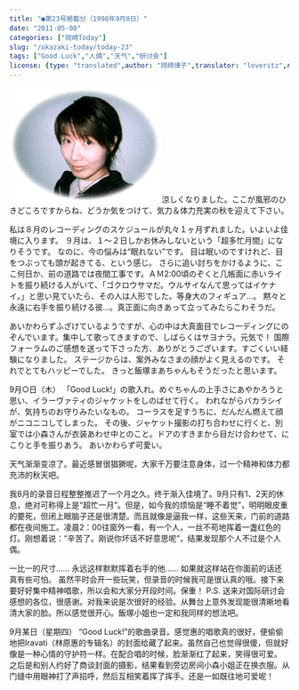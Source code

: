 ```yaml
---
title: "●第23号掲載分（1998年9月8日）"
date: "2011-05-08"
categories: ["岡崎Today"]
slug: "/okazaki-today/today-23"
tags: ["Good Luck","人偶","天气","研讨会"]
license: {type: "translated",author: "岡崎律子",translator: "loveritz",reproduced-url: "http://www.ne.jp/asahi/okazaki/book/today/today23.html",reproduced-website: "岡崎律子Book"}
---
```


[![today20](./images/today20.jpg)](./images/today20.jpg)涼しくなりました。ここが風邪のひきどころですからね、どうか気をつけて、気力＆体力充実の秋を迎えて下さい。  
  
私は８月のレコーディングのスケジュールが丸々１ヶ月ずれました。いよいよ佳境に入ります。 ９月は、１～２日しかお休みしないという「超多忙月間」になりそうです。 なのに、今の悩みは“眠れない”です。 目は眠いのですけれど、目をつぶっても頭が起きてる、という感じ。 さらに追い討ちをかけるように、ここ何日か、前の道路では夜間工事です。ＡＭ2:00頃のぞくと几帳面に赤いライトを振り続ける人がいて、「ゴクロウサマだ。ウルサイなんて思ってはイケナイ。」と思い見ていたら、その人は人形でした。等身大のフィギュア…。 黙々と永遠に右手を振り続ける彼…。真正面に向きあって立ってみたらこわそうだ。  
  
あいかわらずふざけているようですが、心の中は大真面目でレコーディングにのぞんでいます。集中して歌ってきますので、しばらくはサヨナラ。元気で！ 国際フォーラムのご感想を送って下さった方、ありがとうございます。すごくいい経験になりました。 ステージからは、案外みなさまの顔がよく見えるのです。 それでとてもハッピーでした。 きっと飯塚まあちゃんもそうだったと思います。  
  
9月○日（木） 「Good Luck!」の歌入れ。めぐちゃんの上手さにあやかろうと思い、イラーヴァティのジャケットをしのばせて行く。 われながらバカラシイが、気持ちのお守りみたいなもの。 コーラスを足すうちに、だんだん燃えて顔がニコニコしてしまった。 その後、ジャケット撮影の打ち合わせに行くと、別室では小森さんが衣装あわせ中とのこと。ドアのすきまから目だけ合わせて、にこりと手を振りあう。 あいかわらず可愛い。  
  
天气渐渐变凉了。最近感冒很猖獗呢，大家千万要注意身体，过一个精神和体力都充沛的秋天吧。  
  
我8月的录音日程整整推迟了一个月之久。终于渐入佳境了。9月只有1、2天的休息，绝对可称得上是“超忙一月”。但是，如今我的烦恼是“睡不着觉”，明明眼皮重的要死，但闭上眼脑子还是很清楚。而且就像是逼我一样，这些天来，门前的道路都在夜间施工。凌晨2：00往窗外一看，有一个人，一丝不苟地挥着一盏红色的灯。刚想着说：“辛苦了。刚说你坏话不好意思呢”，结果发现那个人不过是个人偶。  
  
一比一的尺寸…… 永远这样默默挥着右手的他…… 如果就这样站在你面前的话还真有些可怕。 虽然平时会开一些玩笑，但录音的时候我可是很认真的哦。接下来要好好集中精神唱歌，所以会和大家分开段时间。保重！ P.S. 送来对国际研讨会感想的各位，很感谢。对我来说是次很好的经验。从舞台上意外发现能很清晰地看清大家的脸。所以感觉很开心。飯塚小姐也一定和我同样的想法吧。  
  
9月某日（星期四） “Good Luck!”的歌曲录音。感觉惠的唱歌真的很好，便偷偷地把Iravati（林原惠的专辑名）的封面给藏了起来。虽然自己也觉得很傻，但就好像是一种心情的守护符一样。在配合唱的时候，脸渐渐红了起来，笑得很可爱。 之后是和别人约好了商谈封面的摄影，结果看到旁边房间小森小姐正在换衣服。从门缝中用眼神打了声招呼，然后互相笑着挥了挥手。还是一如既往地可爱呢！
